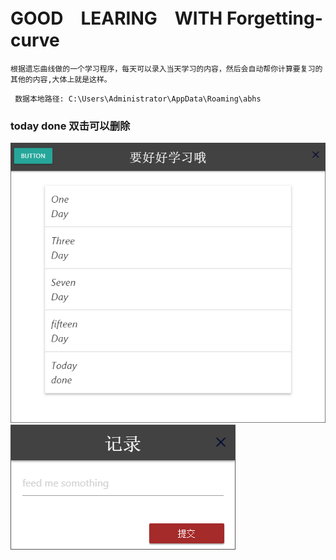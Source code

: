 # GOOD　LEARING　WITH Forgetting-curve 

```
根据遗忘曲线做的一个学习程序，每天可以录入当天学习的内容，然后会自动帮你计算要复习的其他的内容,大体上就是这样。
```
```
 数据本地路径: C:\Users\Administrator\AppData\Roaming\abhs
```

### today done 双击可以删除

![avatar](css/index.png) 
![avatar](css/add.png) 

